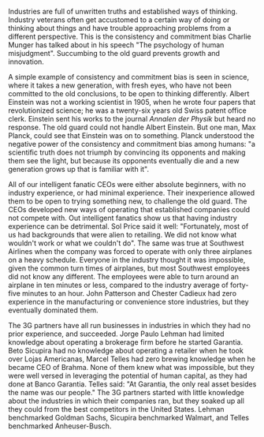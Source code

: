 

Industries are full of unwritten truths and established ways of thinking. Industry veterans often get accustomed to a certain way of doing or thinking about things and have trouble approaching problems from a different perspective. This is the consistency and commitment bias Charlie Munger has talked about in his speech "The psychology of human misjudgment". Succumbing to the old guard prevents growth and innovation.

A simple example of consistency and commitment bias is seen in science, where it takes a new generation, with fresh eyes, who have not been committed to the old conclusions, to be open to thinking differently. Albert Einstein was not a working scientist in 1905, when he wrote four papers that revolutionized science; he was a twenty-six years old Swiss patent office clerk. Einstein sent his works to the journal *Annalen der Physik* but heard no response. The old guard could not handle Albert Einstein. But one man, Max Planck, could see that Einstein was on to something. Planck understood the negative power of the consistency and commitment bias among humans: "a scientific truth does not triumph by convincing its opponents and making them see the light, but because its opponents eventually die and a new generation grows up that is familiar with it".

All of our intelligent fanatic CEOs were either absolute beginners, with no industry experience, or had minimal experience. Their inexperience allowed them to be open to trying something new, to challenge the old guard. The CEOs developed new ways of operating that established companies could not compete with. Out intelligent fanatics show us that having industry experience can be detrimental. Sol Price said it well: "Fortunately, most of us had backgrounds that were alien to retailing. We did not know what wouldn't work or what we couldn't do". The same was true at Southwest Airlines when the company was forced to operate with only three airplanes on a heavy schedule. Everyone in the industry thought it was impossible, given the common turn times of airplanes, but most Southwest employees did not know any different. The employees were able to turn around an airplane in ten minutes or less, compared to the industry average of forty-five minutes to an hour. John Patterson and Chester Cadieux had zero experience in the manufacturing or convenience store industries, but they eventually dominated them. 

The 3G partners have all run businesses in industries in which they had no prior experience, and succeeded. Jorge Paulo Lehman had limited knowledge about operating a brokerage firm before he started Garantia. Beto Sicupira had no knowledge about operating a retailer when he took over Lojas Americanas, Marcel Telles had zero brewing knowledge when he became CEO of Brahma. None of them knew what was impossible, but they were well versed in leveraging the potential of human capital, as they had done at Banco Garantia. Telles said: "At Garantia, the only real asset besides the name was our people." The 3G partners started with little knowledge about the industries in which their companies ran, but they soaked up all they could from the best competitors in the United States. Lehman benchmarked Goldman Sachs, Sicupira benchmarked Walmart, and Telles benchmarked Anheuser-Busch.
